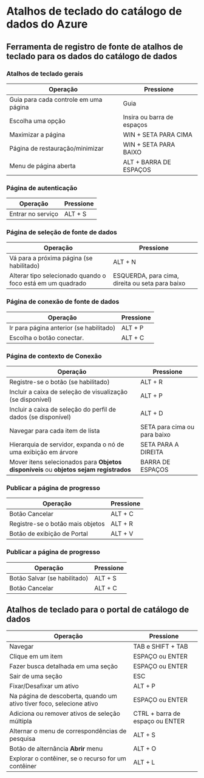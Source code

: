 <properties
    pageTitle="Catálogo de dados Azure | Microsoft Azure"
    description="Este artigo mostra os atalhos de teclado do catálogo de dados do Azure."
    services="data-catalog"
    documentationCenter=""
    authors="spelluru"
    manager="NA"
    editor=""
    tags=""/>
<tags
    ms.service="data-catalog"
    ms.devlang="NA"
    ms.topic="article"
    ms.tgt_pltfrm="NA"
    ms.workload="data-catalog"
    ms.date="09/13/2016"
    ms.author="spelluru"/>

# <a name="keyboard-shortcuts-for-azure-data-catalog"></a>Atalhos de teclado do catálogo de dados do Azure

## <a name="keyboard-shortcuts-for-the-data-catalog-data-source-registration-tool"></a>Ferramenta de registro de fonte de atalhos de teclado para os dados do catálogo de dados

### <a name="general-keyboard-shortcuts"></a>Atalhos de teclado gerais

|Operação|Pressione
|---|---
|Guia para cada controle em uma página|Guia
|Escolha uma opção|Insira ou barra de espaços
|Maximizar a página|WIN + SETA PARA CIMA
|Página de restauração/minimizar | WIN + SETA PARA BAIXO
|Menu de página aberta| ALT + BARRA DE ESPAÇOS


### <a name="authentication-page"></a>Página de autenticação

|Operação|Pressione
|---|---
|Entrar no serviço|ALT + S

### <a name="data-source-selection-page"></a>Página de seleção de fonte de dados

|Operação|Pressione
|---|---
|Vá para a próxima página (se habilitado)|ALT + N
|Alterar tipo selecionado quando o foco está em um quadrado|ESQUERDA, para cima, direita ou seta para baixo

### <a name="data-source-connection-page"></a>Página de conexão de fonte de dados

|Operação|Pressione
|---|---
|Ir para página anterior (se habilitado)|ALT + P
|Escolha o botão conectar.| ALT + C

### <a name="connection-context-page"></a>Página de contexto de Conexão

|Operação|Pressione
|---|---
|Registre-se o botão (se habilitado)| ALT + R
|Incluir a caixa de seleção de visualização (se disponível)|ALT + P
|Incluir a caixa de seleção do perfil de dados (se disponível)|ALT + D
|Navegar para cada item de lista|SETA para cima ou para baixo
| Hierarquia de servidor, expanda o nó de uma exibição em árvore |SETA PARA A DIREITA
| Mover itens selecionados para **Objetos disponíveis** ou **objetos sejam registrados** | BARRA DE ESPAÇOS

### <a name="publish-progress-page"></a>Publicar a página de progresso

|Operação|Pressione
|---|---
|Botão Cancelar|ALT + C
|Registre-se o botão mais objetos| ALT + R
|Botão de exibição de Portal  | ALT + V

### <a name="publish-progress-page"></a>Publicar a página de progresso

|Operação|Pressione
|---|---
|Botão Salvar (se habilitado)| ALT + S
|Botão Cancelar|ALT + C

## <a name="keyboard-shortcuts-for-the-data-catalog-portal"></a>Atalhos de teclado para o portal de catálogo de dados

|Operação|Pressione
|---|---
|Navegar| TAB e SHIFT + TAB
|Clique em um item| ESPAÇO ou ENTER
|Fazer busca detalhada em uma seção| ESPAÇO ou ENTER
|Sair de uma seção| ESC
|Fixar/Desafixar um ativo| ALT + P
|Na página de descoberta, quando um ativo tiver foco, selecione ativo| ESPAÇO ou ENTER
|Adiciona ou remover ativos de seleção múltipla| CTRL + barra de espaço ou ENTER
|Alternar o menu de correspondências de pesquisa| ALT + S
|Botão de alternância **Abrir** menu | ALT + O
|Explorar o contêiner, se o recurso for um contêiner | ALT + L
